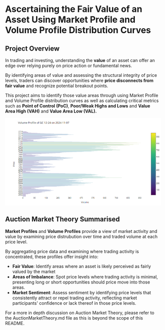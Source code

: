 # Ascertaining the Fair Value of an Asset Using Market Profile and Volume Profile Distribution Curves

## Project Overview
In trading and investing, understanding the **value** of an asset can offer an edge over relying purely on price action or fundamental news. 

By identifying areas of value and assessing the structural integrity of price levels, traders can discover opportunities where **price disconnects from fair value** and recognize potential breakout points. 

This project aims to identify those value areas through using Market Profile and Volume Profile distribution curves as well as calculating critical metrics such as **Point of Control (PoC)**, **Poor/Weak Highs and Lows** and **Value Area High (VAH)** and **Value Area Low (VAL).**

![Volume Profile Graph](/QuantitativeAnalysisAndVisualization/MarketProfileVolumeProfile/images/VolumeProfile.png)

## Auction Market Theory Summarised

**Market Profiles** and **Volume Profiles** provide a view of market activity and value by examining price distrubution over time and traded volume at each price level. 

By aggregating price data and examining where trading activity is concentrated, these profiles offer insight into: 
- **Fair Value**: Identify areas where an asset is likely perceived as fairly valued by the market
- **Areas of Imbalance**: Spot price levels where trading activity is minimal, presenting long or short opportunities should price move into those areas.
- **Market Sentiment**: Assess sentiment by identifying price levels that consistently attract or repel trading activity, reflecting market participants' confidence or lack thereof in those price levels. 

For a more in depth discussion on Auction Market Theory, please refer to the AuctionMarketTheory.md file as this is beyond the scope of this README. 
